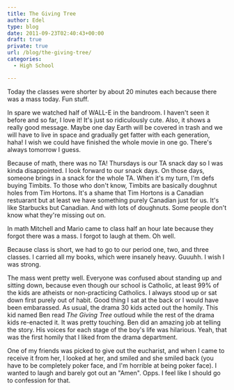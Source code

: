 ```yaml
---
title: The Giving Tree
author: Edel
type: blog
date: 2011-09-23T02:40:43+00:00
draft: true
private: true
url: /blog/the-giving-tree/
categories:
  - High School

---
```

Today the classes were shorter by about 20 minutes each because there was a mass today. Fun stuff.

In spare we watched half of WALL-E in the bandroom. I haven't seen it before and so far, I love it! It's just so ridiculously cute. Also, it shows a really good message. Maybe one day Earth will be covered in trash and we will have to live in space and gradually get fatter with each generation, haha! I wish we could have finished the whole movie in one go. There's always tomorrow I guess.

Because of math, there was no TA! Thursdays is our TA snack day so I was kinda disappointed. I look forward to our snack days. On those days, someone brings in a snack for the whole TA. When it's my turn, I'm defs buying Timbits. To those who don't know, Timbits are basically doughnut holes from Tim Hortons. It's a shame that Tim Hortons is a Canadian restuarant but at least we have something purely Canadian just for us. It's like Starbucks but Canadian. And with lots of doughnuts. Some people don't know what they're missing out on.

In math Mitchell and Mario came to class half an hour late because they forgot there was a mass. I forgot to laugh at them. Oh well.

Because class is short, we had to go to our period one, two, and three classes. I carried all my books, which were insanely heavy. Guuuhh. I wish I was strong.

The mass went pretty well. Everyone was confused about standing up and sitting down, because even though our school is Catholic, at least 99% of the kids are atheists or non-practicing Catholics. I always stood up or sat down first purely out of habit. Good thing I sat at the back or I would have been embarassed. As usual, the drama 30 kids acted out the homily. This kid named Ben read _The Giving Tree_ outloud while the rest of the drama kids re-enacted it. It was pretty touching. Ben did an amazing job at telling the story. His voices for each stage of the boy's life was hilarious. Yeah, that was the first homily that I liked from the drama department.

One of my friends was picked to give out the eucharist, and when I came to receive it from her, I looked at her, and smiled and she smiled back (you have to be completely poker face, and I'm horrible at being poker face). I wanted to laugh and barely got out an "Amen". Opps. I feel like I should go to confession for that.


